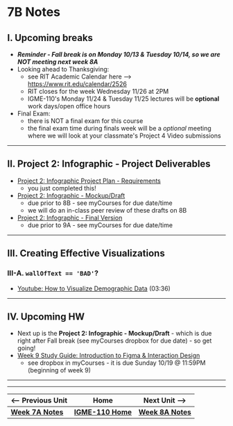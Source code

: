# 7B Notes

## I. Upcoming breaks
- ***Reminder - Fall break is on Monday 10/13 & Tuesday 10/14, so we are NOT meeting next week 8A***
- Looking ahead to Thanksgiving:
   - see RIT Academic Calendar here --> https://www.rit.edu/calendar/2526
   - RIT closes for the week Wednesday 11/26 at 2PM
   - IGME-110's Monday 11/24 & Tuesday 11/25 lectures will be **optional** work days/open office hours
- Final Exam:
  - there is NOT a final exam for this course
  - the final exam time during finals week will be a *optional* meeting where we will look at your classmate's Project 4 Video submissions

---

## II. Project 2: Infographic - Project Deliverables
- [Project 2: Infographic Project Plan - Requirements](../documents/p2-project-plan.md)
  - you just completed this!
- [Project 2: Infographic - Mockup/Draft](../documents/p2-mockup-draft.md)
  - due prior to 8B - see myCourses for due date/time
  - we will do an in-class peer review of these drafts on 8B
- [Project 2: Infographic - Final Version](../documents/p2-final.md)
  - due prior to 9A - see myCourses for due date/time
 
---

## III. Creating Effective Visualizations

### III-A. `wallOfText == 'BAD'`?

- [Youtube: How to Visualize Demographic Data](https://www.youtube.com/watch?v=8K7m4plOiuc) (03:36)




---

## IV. Upcoming HW
- Next up is the **Project 2: Infographic - Mockup/Draft** - which is due right after Fall break (see myCourses dropbox for due date) - so get going!
- [Week 9 Study Guide: Introduction to Figma & Interaction Design](https://docs.google.com/document/d/1nlwsaJXJozfZu4VocByOHxetIghnsTwGtABZgRNFOCc/edit?usp=sharing)
  - see dropbox in myCourses - it is due Sunday 10/19 @ 11:59PM (beginning of week 9)
 
---
---

| <-- Previous Unit | Home | Next Unit -->
| --- | --- | --- 
|   [**Week 7A Notes**](7A.md)  |  [**IGME-110 Home**](../) | [**Week 8A Notes**](8A.md)
